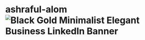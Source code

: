 # ashraful-alom![Black Gold Minimalist Elegant Business LinkedIn Banner](https://github.com/user-attachments/assets/0994f5a6-17b0-408d-851f-0394677b6d54)
